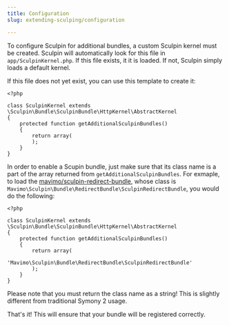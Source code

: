 ```yaml
---
title: Configuration
slug: extending-sculping/configuration

---
```


To configure Sculpin for additional bundles, a custom Sculpin kernel must be
created. Sculpin will automatically look for this file in
`app/SculpinKernel.php`. If this file exists, it it is loaded. If not, Sculpin
simply loads a default kernel.

If this file does not yet exist, you can use this template to create it:

    <?php

    class SculpinKernel extends \Sculpin\Bundle\SculpinBundle\HttpKernel\AbstractKernel
    {
        protected function getAdditionalSculpinBundles()
        {
            return array(
            );
        }
    }

In order to enable a Scupin bundle, just make sure that its class name is a part
of the array returned from `getAdditionalSculpinBundles`. For exmaple, to load
the [mavimo/sculpin-redirect-bundle][1], whose class is
`Mavimo\Sculpin\Bundle\RedirectBundle\SculpinRedirectBundle`, you would do
the following:

    <?php

    class SculpinKernel extends \Sculpin\Bundle\SculpinBundle\HttpKernel\AbstractKernel
    {
        protected function getAdditionalSculpinBundles()
        {
            return array(
                'Mavimo\Sculpin\Bundle\RedirectBundle\SculpinRedirectBundle'
            );
        }
    }

Please note that you must return the class name as a string! This is slightly
different from traditional Symony 2 usage.

That's it! This will ensure that your bundle will be registered correctly.

[1]: https://github.com/mavimo/sculpin-redirect-bundle
